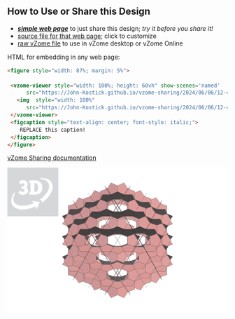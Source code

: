 
## How to Use or Share this Design

 - [***simple web page***](<https://John-Kostick.github.io/vzome-sharing/2024/06/06/12-42-29-Arrays-of-edge-bonded-Dodecahedra-2/>) to just share this design; *try it before you share it!*
 - [source file for that web page](<https://github.com/John-Kostick/vzome-sharing/edit/main/2024/06/06/12-42-29-Arrays-of-edge-bonded-Dodecahedra-2/index.md>); click to customize
 - [raw vZome file](<https://raw.githubusercontent.com/John-Kostick/vzome-sharing/main/2024/06/06/12-42-29-Arrays-of-edge-bonded-Dodecahedra-2/Arrays-of-edge-bonded-Dodecahedra-2.vZome>) to use in vZome desktop or vZome Online
 
 HTML for embedding in any web page:
 ```html
<figure style="width: 87%; margin: 5%">
  
  <vzome-viewer style="width: 100%; height: 60vh" show-scenes='named'
       src="https://John-Kostick.github.io/vzome-sharing/2024/06/06/12-42-29-Arrays-of-edge-bonded-Dodecahedra-2/Arrays-of-edge-bonded-Dodecahedra-2.vZome" >
    <img  style="width: 100%"
       src="https://John-Kostick.github.io/vzome-sharing/2024/06/06/12-42-29-Arrays-of-edge-bonded-Dodecahedra-2/Arrays-of-edge-bonded-Dodecahedra-2.png" >
  </vzome-viewer>
  <figcaption style="text-align: center; font-style: italic;">
     REPLACE this caption!
  </figcaption>
</figure>

 ```

[vZome Sharing documentation](https://vzome.github.io/vzome/sharing.html#how-it-works)

![Image](<Arrays-of-edge-bonded-Dodecahedra-2.png>)

